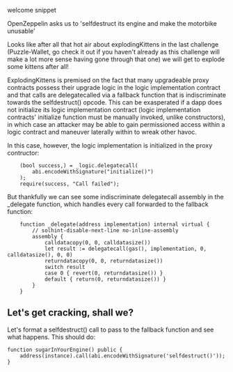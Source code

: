 welcome snippet

OpenZeppelin asks us to 'selfdestruct its engine and make the motorbike unusable'

Looks like after all that hot air about explodingKittens in the last challenge (Puzzle-Wallet, go check it out if you haven't already as this challenge will make a lot more sense having gone through that one) we will get to explode some kittens after all!

ExplodingKittens is premised on the fact that many upgradeable proxy contracts possess their upgrade logic in the logic implementation contract and that calls are delegatecalled via a fallback function that is indiscriminate towards the selfdestruct() opcode. This can be exasperated if a dapp does not initialize its logic implementation contract (logic implementation contracts' initialize function must be manually invoked, unlike constructors), in which case an attacker may be able to gain permissioned access within a logic contract and maneuver laterally within to wreak other havoc.


In this case, however, the logic implementation is initialized in the proxy contructor:

```
    (bool success,) = _logic.delegatecall(
        abi.encodeWithSignature("initialize()")
    );
    require(success, "Call failed");
```

But thankfully we can see some indiscriminate delegatecall assembly in the _delegate function, which handles every call forwarded to the fallback function:

```
    function _delegate(address implementation) internal virtual {
        // solhint-disable-next-line no-inline-assembly
        assembly {
            calldatacopy(0, 0, calldatasize())
            let result := delegatecall(gas(), implementation, 0, calldatasize(), 0, 0)
            returndatacopy(0, 0, returndatasize())
            switch result
            case 0 { revert(0, returndatasize()) }
            default { return(0, returndatasize()) }
        }
    }
```

## Let's get cracking, shall we?

Let's format a selfdestruct() call to pass to the fallback function and see what happens. This should do:

```
function sugarInYourEngine() public {
    address(instance).call(abi.encodeWithSignature('selfdestruct()'));
}
```